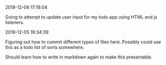 2019-12-06 17:18:04

Going to attempt to update user input for my todo app using HTML and js listeners.

2019-12-05 19:34:39

Figuring out how to commit different types of files here.
Possibly could use this as a todo list of sorts somewhere.

Should learn how to write in markdown again to make this presentable.